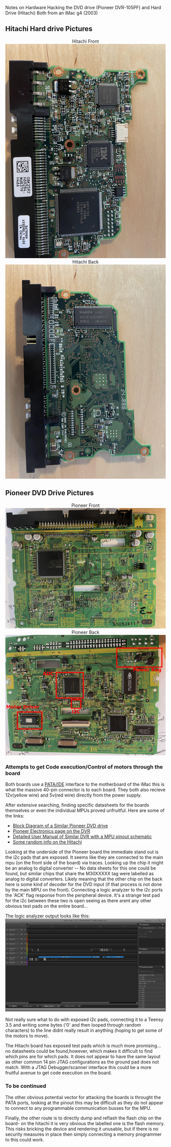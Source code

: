 <head> Notes on Hardware Hacking the DVD drive (Pioneer DVR-105PF) and Hard Drive (Hitachi) Both from an iMac g4 (2003)</head> 

<h2>Hitachi Hard drive Pictures</h2>
<center>
Hitachi Front
<img src = "./assets/hitachi.jpg">
Hitachi Back
<img src = "./assets/hitachi2.jpg">
</center>
<h2>Pioneer DVD Drive Pictures</h2>
<center>
Pioneer Front
<img src = "./assets/pione2.jpg">
Pioneer Back 
<img src = "./assets/pione.jpg">
</center>

<h3> Attempts to get Code execution/Control of motors through the board</h3>
Both boards use a <a href="http://wfcache.advantech.com/www/embcore/pdf/SQFlash/Parallel%20ATA%20Interface%20Reference%20Design%20Guide_V0%201.pdf">PATA/IDE</a> interface to the motherboard of the iMac this is what the massive 40-pin connector is to each board. They both also recieve 12v(yellow wire) and 5v(red wire) directly from the power supply.

After extensive searching, finding specific datasheets for the boards themselves or even the individual MPUs proved unfruitful.
Here are some of the links:
<ul>
  <li><a href="https://www.scribd.com/doc/204340055/3-Pioneer">Block Diagram of a Similar Pioneer DVD drive</a> </li>
  <li><a href="https://www.pioneerelectronics.com/PUSA/Professional/Computer-Drives/DVR-105+&+DVR-A05"> Pioneer Electronics page on the DVR</a> </li>
  <li><a href="https://usermanual.wiki/Document/DVR3100SRRV2843.1505009730/view"> Detailed User Manual of Similar DVR with a MPU pinout schematic</a> </li>
  <li><a href="https://www.amazon.co.uk/IC35L060AVV207-0-08K2592-H69284_-13G0222-Hitachi/dp/B00MAN70LC">Some random info on the Hitachi</a> </li>
</ul>

Looking at the underside of the Pioneer board the immediate stand out is the i2c pads that are exposed. It seems like they are connected to the main mpu (on the front side of the board) via traces. Looking up the chip it might be an analog to digital converter -- No data sheets for this one could be found, but similar chips that share the M30XXXXX tag were labelled as analog to digital converters. Likely meaning that the other chip on the back here is some kind of decoder for the DVD input (if that process is not done by the main MPU on the front). Connecting a logic analyzer to the i2c ports the 'ACK' flag response from the peripheral device. It's a strange test pad for the i2c between these two is open seeing as there arent any other obvious test pads on the entire board...

The logic analyzer output looks like this: 
<img src = "./assets/Logic.PNG">

Not really sure what to do with exposed i2c pads, connecting it to a Teensy 3.5 and writing some bytes ('0' and then looped through random characters) to the line didnt really result in anything (hoping to get some of the motors to move). 

The Hitachi board has exposed test pads which is much more promising... no datasheets could be found,however, which makes it difficult to find which pins are for which pads. It does not appear to have the same layout as other common 14 pin JTAG configurations as the ground pad does not match. With a JTAG Debugger/scanner interface this could be a more fruitful avenue to get code execution on the board.

<h3> To be continued</h3>
The other obvious potential vector for attacking the boards is throught the PATA ports, looking at the pinout this may be difficult as they do not appear to connect to any programmable communication busses for the MPU. 

Finally, the other route is to directly dump and reflash the flash chip on the board- on the hitachi it is very obvious the labelled one is the flash memory. This risks bricking the device and rendering it unusable, but if there is no security measures in place then simply connecting a memory programmer to this could work. 